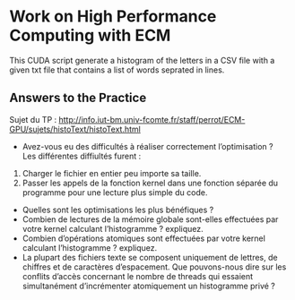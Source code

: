 # Work on High Performance Computing with ECM

This CUDA script generate a histogram of the letters in a CSV file with a given txt file that contains a list of words seprated in lines.

## Answers to the Practice

Sujet du TP : http://info.iut-bm.univ-fcomte.fr/staff/perrot/ECM-GPU/sujets/histoText/histoText.html

* Avez-vous eu des difficultés à réaliser correctement l’optimisation ?\
Les différentes diffiultés furent :
1. Charger le fichier en entier peu importe sa taille.
2. Passer les appels de la fonction kernel dans une fonction séparée du programme pour une lecture plus simple du code.

* Quelles sont les optimisations les plus bénéfiques ?
* Combien de lectures de la mémoire globale sont-elles effectuées par votre kernel calculant l’histogramme ? expliquez.
* Combien d’opérations atomiques sont effectuées par votre kernel calculant l’histogramme ? expliquez.
* La plupart des fichiers texte se composent uniquement de lettres, de chiffres et de caractères d’espacement. Que pouvons-nous dire sur les conflits d’accès concernant le nombre de threads qui essaient simultanément d’incrémenter atomiquement un histogramme privé ?
